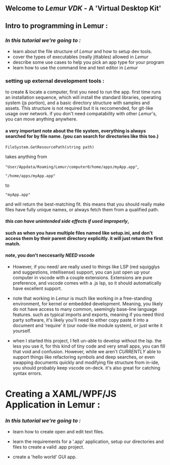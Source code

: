 ## Welcome to _Lemur VDK_ - A 'Virtual Desktop Kit'



## Intro to programming in Lemur : 
### _In this tutorial we're going to :_

- learn about the file structure of _Lemur_ and how to setup dev tools.
- cover the types of executables (really jittables) allowed in _Lemur_
- describe some use cases to help you pick an app type for your program
- learn how to use the command line and text editor in _Lemur_

### setting up external development tools : 

to create & locate a computer, first you need to run the app.
first time runs an installation sequence, which will install the standard libraries, operating system (js portion), and a basic directory structure with samples and assets. This structure is not required but it is reccomended, for git-like usage over network. if you don't need compatability with other _Lemur_'s, you can move anything anywhere.

#### a very important note about the file system, everything is always searched for by file name. (you can search for directories like this too.)

`FileSystem.GetResourcePath(string path)`

 takes anything from 

`"User/Appdata/Roaming/Lemur/computer0/home/apps/myApp.app"`, 

`"/home/apps/myApp.app"`

   to

`"myApp.app"`

 and will return the best-matching fit. this means that you should really make files have fully unique names, or always fetch them from a qualified path. 

 #### _this can have unintended side effects if used improperly_, 

 #### such as when you have multiple files named like setup.ini, and don't access them by their parent directory explicitly. it will just return the first match.


#### note, you don't neccesarily _NEED_ vscode

- However, if you need/ are really used to things like LSP (red squigglys and suggestions, intellisense) support, you can just open up your
computer in vscode with a couple extensions. Extensions are pure preference, and vscode comes with a .js lsp, so it should automatically have excellent support.

- note that working in _Lemur_ is much like working in a free-standing environment, for kernel or embedded development. Meaning, you likely do not have access to many common, seemingly base-line language features. such as typical imports and exports, meaning if you need
third party software, it's likely you'll need to either copy paste it into a document and 'require' it (our node-like module system), or
just write it yourself.

- when I started this project, I felt un-able to develop without the lsp.
the less you use it, for this kind of tiny code and very small apps,
you can fill that void and confusion. However, while we aren't _CURRENTLY_ able to support things like
refactoring symbols and deep searches, or even swapping documents quickly and 
modifying file structure from in-ide, you should probably keep vscode on-deck.
it's also great for catching syntax errors.




# Creating a XAML/WPF/JS Application in Lemur :
### _In this tutorial we're going to :_

- learn how to create open and edit text files.

- learn the requirements for a '.app' application, setup our directories and files to create a valid .app project. 

- create a 'hello world' GUI app.


